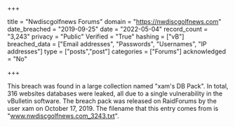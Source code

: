 +++

title = "Nwdiscgolfnews Forums"
domain = "https://nwdiscgolfnews.com"
date_breached = "2019-09-25"
date = "2022-05-04"
record_count = "3,243"
privacy = "Public"
Verified = "True"
hashing = ["vB"]
breached_data = ["Email addresses", "Passwords", "Usernames", "IP addresses"]
type = ["posts","post"]
categories = ["Forums"]
acknowledged = "No"


+++


This breach was found in a large collection named "xam's DB Pack". In total, 316 websites databases were leaked, all due to a single vulnerability in the vBulletin software. The breach pack was released on RaidForums by the user xam on October 17, 2019. The filename that this entry comes from is "www.nwdiscgolfnews.com_3243.txt".

